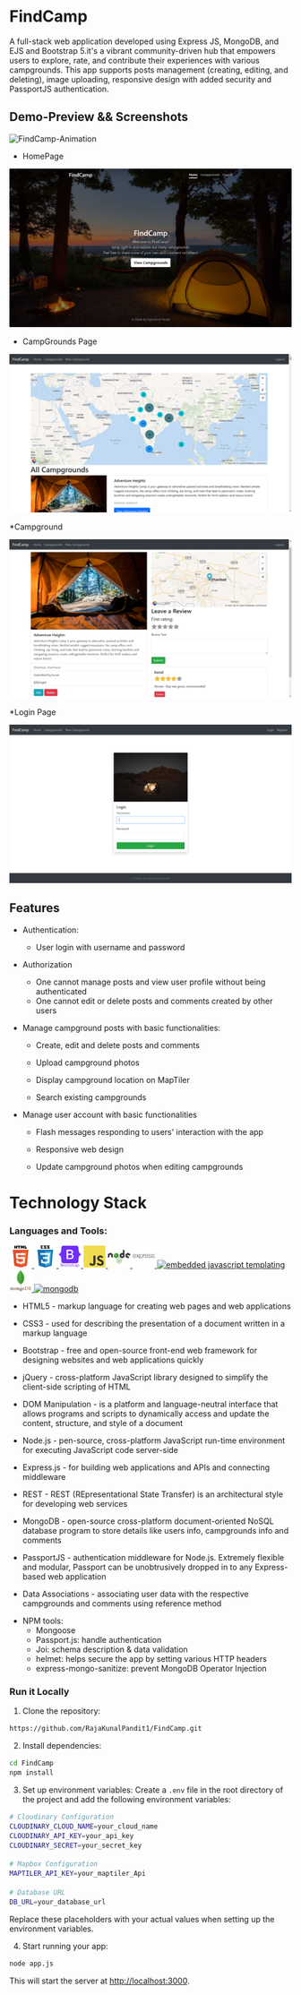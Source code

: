 # FindCamp
A full-stack web application developed using Express JS, MongoDB, and EJS and Bootstrap 5.it's a vibrant community-driven hub that empowers users to explore, rate, and contribute their experiences with various campgrounds. This app supports posts management (creating, editing, and deleting), image uploading, responsive design with added security and PassportJS authentication. 

## Demo-Preview && Screenshots
![FindCamp-Animation](views/demo.gif)

* HomePage
  
![home](views/Home_Page.png)

* CampGrounds Page
  
![campgrounds](views/campgrounds.png)

*Campground

![camp](views/campground.png)

*Login Page

![login](views/login.png)

## Features

* Authentication:
  - User login with username and password

* Authorization
  - One cannot manage posts and view user profile without being authenticated
  - One cannot edit or delete posts and comments created by other users

* Manage campground posts with basic functionalities:

  - Create, edit and delete posts and comments

  - Upload campground photos

  - Display campground location on MapTiler

  - Search existing campgrounds

* Manage user account with basic functionalities

  - Flash messages responding to users' interaction with the app

  - Responsive web design

  - Update campground photos when editing campgrounds

# Technology Stack

<h3 align="left">Languages and Tools:</h3>
<p align="left">
    <a href="https://www.w3.org/html/" target="_blank"> <img src="https://raw.githubusercontent.com/devicons/devicon/master/icons/html5/html5-original-wordmark.svg" alt="html5" width="40" height="40"/> </a>
    <a href="https://www.w3schools.com/css/" target="_blank"> <img src="https://raw.githubusercontent.com/devicons/devicon/master/icons/css3/css3-original-wordmark.svg" alt="css3" width="40" height="40"/> </a>
    <a href="https://getbootstrap.com/" target="_blank"> <img src="https://raw.githubusercontent.com/devicons/devicon/master/icons/bootstrap/bootstrap-plain-wordmark.svg" alt="bootstrap" width="40" height="40"/> </a>
    <a href="https://developer.mozilla.org/en-US/docs/Web/JavaScript" target="_blank"> <img src="https://raw.githubusercontent.com/devicons/devicon/master/icons/javascript/javascript-original.svg" alt="javascript" width="40" height="40"/> </a>
      <a href="https://nodejs.org" target="_blank"> <img src="https://raw.githubusercontent.com/devicons/devicon/master/icons/nodejs/nodejs-original-wordmark.svg" alt="nodejs" width="40" height="40"/> </a>
    <a href="https://expressjs.com" target="_blank"> <img src="https://raw.githubusercontent.com/devicons/devicon/master/icons/express/express-original-wordmark.svg" alt="express" width="40" height="40"/> </a>
    <a href="https://ejs.co/" target="_blank"> <img src="https://miro.medium.com/v2/resize:fit:1400/1*-8c5bXmKhpKg8NRnBMu0zQ.gif" alt="embedded javascript templating" width="40" height="40"/> </a>
    <a href="https://www.mongodb.com/" target="_blank"> <img src="https://raw.githubusercontent.com/devicons/devicon/master/icons/mongodb/mongodb-original-wordmark.svg" alt="mongodb" width="40" height="40"/> </a>
    <a href="https://mongoosejs.com//" target="_blank"> <img src="https://miro.medium.com/v2/resize:fit:1050/1*OYpEW3PMltGC2MVvJ-5QTw.png" alt="mongodb" width="40" height="40"/> </a>
    </p>

* HTML5 - markup language for creating web pages and web applications

* CSS3 - used for describing the presentation of a document written in a markup language

* Bootstrap - free and open-source front-end web framework for designing websites and web applications quickly

* jQuery - cross-platform JavaScript library designed to simplify the client-side scripting of HTML

* DOM Manipulation - is a platform and language-neutral interface that allows programs and scripts to dynamically access and update the content, structure, and style of a document

* Node.js - pen-source, cross-platform JavaScript run-time environment for executing JavaScript code server-side

* Express.js - for building web applications and APIs and connecting middleware

* REST - REST (REpresentational State Transfer) is an architectural style for developing web services

* MongoDB - open-source cross-platform document-oriented NoSQL database program to store details like users info, campgrounds info and comments

* PassportJS - authentication middleware for Node.js. Extremely flexible and modular, Passport can be unobtrusively dropped in to any Express-based web application

* Data Associations - associating user data with the respective campgrounds and comments using reference method

- NPM tools:
  - Mongoose
  - Passport.js: handle authentication
  - Joi: schema description & data validation
  - helmet: helps secure the app by setting various HTTP headers
  - express-mongo-sanitize: prevent MongoDB Operator Injection


### Run it Locally
1. Clone the repository:
```bash 
https://github.com/RajaKunalPandit1/FindCamp.git
```
2. Install dependencies:
```bash 
cd FindCamp
npm install
```
3. Set up environment variables:
Create a `.env` file in the root directory of the project and add the following environment variables:
```bash
# Cloudinary Configuration
CLOUDINARY_CLOUD_NAME=your_cloud_name
CLOUDINARY_API_KEY=your_api_key
CLOUDINARY_SECRET=your_secret_key

# Mapbox Configuration
MAPTILER_API_KEY=your_maptiler_Api

# Database URL
DB_URL=your_database_url
```
Replace these placeholders with your actual values when setting up the environment variables.

4. Start running your app:
```bash 
node app.js
```
This will start the server at [http://localhost:3000](http://localhost:3000).
